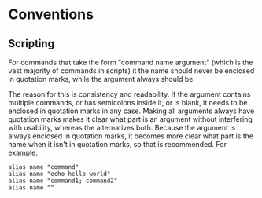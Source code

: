 # Conventions

## Scripting

For commands that take the form "command name argument" (which is the vast majority of commands in scripts) it the name should never be enclosed in quotation marks, while the argument always should be.

The reason for this is consistency and readability. If the argument contains multiple commands, or has semicolons inside it, or is blank, it needs to be enclosed in quotation marks in any case. Making all arguments always have quotation marks makes it clear what part is an argument without interfering with usability, whereas the alternatives both. Because the argument is always enclosed in quotation marks, it becomes more clear what part is the name when it isn't in quotation marks, so that is recommended. For example:

```
alias name "command"
alias name "echo hello world"
alias name "command1; command2"
alias name ""
```